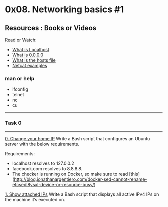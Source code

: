# 0x08. Networking basics #1


## Resources : Books or Videos
Read or Watch:
* [What is Localhost](https://en.wikipedia.org/wiki/Localhost)
* [What is 0.0.0.0](https://en.wikipedia.org/wiki/0.0.0.0)
* [What is the hosts file](https://www.makeuseof.com/tag/modify-manage-hosts-file-linux/)
* [Netcat examples](https://www.thegeekstuff.com/2012/04/nc-command-examples/)

### man or help
* ifconfig
* telnet
* nc
* cu
---
### Task 0
---
[0. Change your home IP](https://github.com/Amadu-Sesay/alx-system_engineering-devops/blob/master/0x08-networking_basics_2/0-change_your_home_IP)
Write a Bash script that configures an Ubuntu server with the below requirements.

Requirements:
- localhost resolves to 127.0.0.2
- facebook.com resolves to 8.8.8.8.
- The checker is running on Docker, so make sure to read [this] (http://blog.jonathanargentiero.com/docker-sed-cannot-rename-etcsedl8ysxl-device-or-resource-busy/)

[1. Show attached IPs](https://github.com/Amadu-Sesay/alx-system_engineering-devops/blob/master/0x08-networking_basics_2/1-show_attached_IPs)
Write a Bash script that displays all active IPv4 IPs on the machine it’s executed on.
